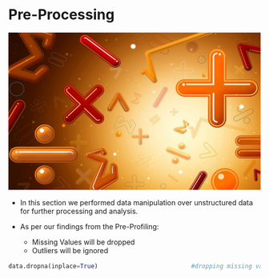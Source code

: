 # Pre-Processing

[![](https://raw.githubusercontent.com/Richa-git27/Facebook-data-Analysis/main/Intro/maths.jpg)](https://raw.githubusercontent.com/Richa-git27/Facebook-data-Analysis/main/Intro/maths.jpg)

- In this section we performed data manipulation over unstructured data for further processing and analysis.

- As per our findings from the Pre-Profiling:

     - Missing Values will be dropped
	 - Outliers will be ignored

```python
data.dropna(inplace=True)                          #dropping missing values
```
